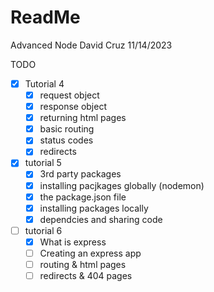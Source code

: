 # ReadMe

Advanced Node
David Cruz
11/14/2023

TODO

- [x] Tutorial 4
  - [x] request object
  - [x] response object
  - [x] returning html pages
  - [x] basic routing
  - [x] status codes
  - [x] redirects
- [x] tutorial 5
  - [x] 3rd party packages
  - [x] installing pacjkages globally (nodemon)
  - [x] the package.json file 
  - [x] installing packages locally
  - [x] dependcies and sharing code
- [ ] tutorial 6
  - [x] What is express
  - [ ] Creating an express app
  - [ ] routing & html pages
  - [ ] redirects & 404 pages
